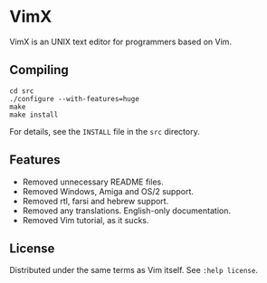 # VimX 

VimX is an UNIX text editor for programmers based on Vim.

## Compiling

    cd src
    ./configure --with-features=huge
    make
    make install

For details, see the `INSTALL` file in the `src` directory.

## Features

* Removed unnecessary README files.
* Removed Windows, Amiga and OS/2 support.
* Removed rtl, farsi and hebrew support.
* Removed any translations. English-only documentation.
* Removed Vim tutorial, as it sucks.

## License

Distributed under the same terms as Vim itself. See `:help license`.
